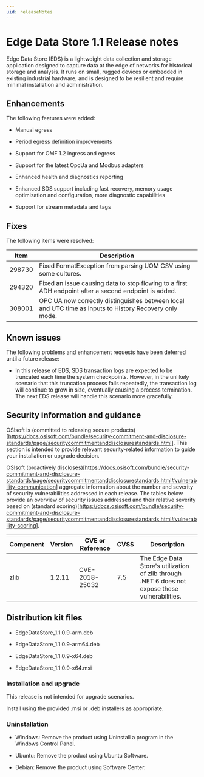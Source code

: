 ```yaml
---
uid: releaseNotes
---
```


# Edge Data Store 1.1 Release notes

Edge Data Store (EDS) is a lightweight data collection and storage application designed to capture data at the edge of networks for historical storage and analysis. It runs on small, rugged devices or embedded in existing industrial hardware, and is designed to be resilient and require minimal installation and administration.

## Enhancements

The following features were added: 

  - Manual egress

  - Period egress definition improvements
  
  - Support for OMF 1.2 ingress and egress

  - Support for the latest OpcUa and Modbus adapters

  - Enhanced health and diagnostics reporting

  - Enhanced SDS support including fast recovery, memory usage optimization and configuration, more diagnostic capabilities

  - Support for stream metadata and tags

## Fixes

The following items were resolved: 

| Item      | Description                                       |
|-----------|---------------------------------------------------|
| 298730    | Fixed FormatException from parsing UOM CSV using some cultures.   |
| 294320    | Fixed an issue causing data to stop flowing to a first ADH endpoint after a second endpoint is added.   |
| 308001    | OPC UA now correctly distinguishes between local and UTC time as inputs to History Recovery only mode.   |

## Known issues 

The following problems and enhancement requests have been deferred until a future release: 

  - In this release of EDS, SDS transaction logs are expected to be truncated each time the system checkpoints. However, in the unlikely scenario that this truncation process fails repeatedly, the transaction log will continue to grow in size, eventually causing a process termination. The next EDS release will handle this scenario more gracefully.

<!--## Upgrade notes

**Warning:** During upgrade, Edge Data Store will stop collecting and sending data for several seconds.

### Modbus TCP

The Modbus TCP adapter embedded in Edge Data Store is updated.

- The data source property `applyPrefixToStreamId` has been removed. Use the `defaultStreamIdPattern` to achieve similar behavior.

### OPC UA

The OPC UA adapter embedded in Edge Data Store is updated.

  - The data source property `applyPrefixToStreamId` has been removed. Use the `defaultStreamIdPattern` to achieve similar behavior.

During upgrade, the existing OPC UA configuration is modified in the following ways:

  - The data source configuration is updated to the 1.3 framework.

  - The data selection configuration is updated to include `streamId`.

  - Trusted server certificates are moved to a new location. Refer to the OPC UA adapter security configuration for location information.

  - A new client certificate is generated. 
 
**Note:** OPC UA servers must be configured to trust this new certificate. -->

## Security information and guidance 

OSIsoft is (committed to releasing secure products)[https://docs.osisoft.com/bundle/security-commitment-and-disclosure-standards/page/securitycommitmentanddisclosurestandards.html]. This section is intended to provide relevant security-related information to guide your installation or upgrade decision.  

OSIsoft (proactively discloses)[https://docs.osisoft.com/bundle/security-commitment-and-disclosure-standards/page/securitycommitmentanddisclosurestandards.html#vulnerability-communication] aggregate information about the number and severity of security vulnerabilities addressed in each release. The tables below provide an overview of security issues addressed and their relative severity based on (standard scoring)[https://docs.osisoft.com/bundle/security-commitment-and-disclosure-standards/page/securitycommitmentanddisclosurestandards.html#vulnerability-scoring]. 

| Component      | Version    | CVE or Reference   | CVSS   | Description                               |
|----------------|------------|--------------------|--------|-------------------------------------------|
| zlib           | 1.2.11     | CVE-2018-25032     | 7.5    | The Edge Data Store's utilization of zlib through .NET 6 does not expose these vulnerabilities.   |

## Distribution kit files 

  - EdgeDataStore_1.1.0.9-arm.deb

  - EdgeDataStore_1.1.0.9-arm64.deb

  - EdgeDataStore_1.1.0.9-x64.deb

  - EdgeDataStore_1.1.0.9-x64.msi

### Installation and upgrade

This release is not intended for upgrade scenarios.

Install using the provided .msi or .deb installers as appropriate.

### Uninstallation

  - Windows: Remove the product using Uninstall a program in the Windows Control Panel.

  - Ubuntu: Remove the product using Ubuntu Software.

  - Debian: Remove the product using Software Center.
